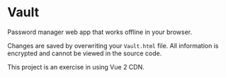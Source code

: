 # Vault

Password manager web app that works offline in your browser.

Changes are saved by overwriting your `Vault.html` file. All information is encrypted and cannot be viewed in the source code.

This project is an exercise in using Vue 2 CDN.
